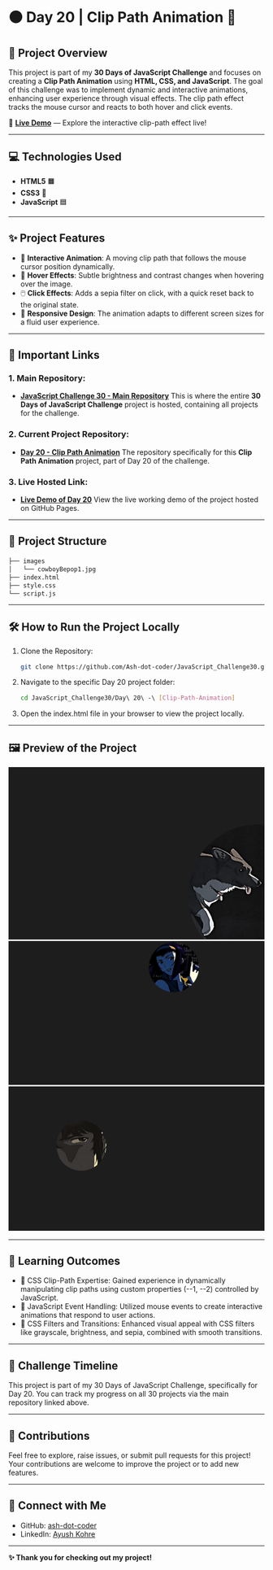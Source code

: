 # 🟠 Day 20 | Clip Path Animation 🎨

## 📜 **Project Overview**
This project is part of my **30 Days of JavaScript Challenge** and focuses on creating a **Clip Path Animation** using **HTML, CSS, and JavaScript**. The goal of this challenge was to implement dynamic and interactive animations, enhancing user experience through visual effects. The clip path effect tracks the mouse cursor and reacts to both hover and click events.

🔗 [**Live Demo**](https://ash-dot-coder.github.io/JavaScript_Challenge30/Day%2020%20-%20%5BClip-Path-Animation%5D/index.html) — Explore the interactive clip-path effect live!

---

## 💻 **Technologies Used**
- **HTML5** 🟧
- **CSS3** 🎨
- **JavaScript** 🟦

---

## ✨ **Project Features**
- 🎯 **Interactive Animation**: A moving clip path that follows the mouse cursor position dynamically.
- 🎨 **Hover Effects**: Subtle brightness and contrast changes when hovering over the image.
- 🖱️ **Click Effects**: Adds a sepia filter on click, with a quick reset back to the original state.
- 📱 **Responsive Design**: The animation adapts to different screen sizes for a fluid user experience.

---

## 🔗 **Important Links**
### 1. **Main Repository:**
   - [**JavaScript Challenge 30 - Main Repository**](https://github.com/Ash-dot-coder/JavaScript_Challenge30)
   This is where the entire **30 Days of JavaScript Challenge** project is hosted, containing all projects for the challenge.

### 2. **Current Project Repository:**
   - [**Day 20 - Clip Path Animation**](https://github.com/Ash-dot-coder/JavaScript_Challenge30/tree/Js30/Day%2020%20-%20%5BClip-Path-Animation%5D)
   The repository specifically for this **Clip Path Animation** project, part of Day 20 of the challenge.

### 3. **Live Hosted Link:**
   - [**Live Demo of Day 20**](https://ash-dot-coder.github.io/JavaScript_Challenge30/Day%2020%20-%20%5BClip-Path-Animation%5D/index.html)
   View the live working demo of the project hosted on GitHub Pages.

---

## 📂 **Project Structure**
```plaintext
├── images
│   └── cowboyBepop1.jpg
├── index.html
├── style.css
└── script.js
```

---

## 🛠️ How to Run the Project Locally

1. Clone the Repository:
    ```bash
    git clone https://github.com/Ash-dot-coder/JavaScript_Challenge30.git
    ```

2. Navigate to the specific Day 20 project folder:
    ```bash
    cd JavaScript_Challenge30/Day\ 20\ -\ [Clip-Path-Animation]
    ```

3. Open the index.html file in your browser to view the project locally.

---

## 🖼️ Preview of the Project
![Moving](images/interface-1.png)
![Hovering](images/interface-2.png)
![Click](images/interface-3.png)

---

## 📝 Learning Outcomes
- 🔄 CSS Clip-Path Expertise: Gained experience in dynamically manipulating clip paths using custom properties (--1, --2) controlled by JavaScript.
- 🎯 JavaScript Event Handling: Utilized mouse events to create interactive animations that respond to user actions.
- 🎨 CSS Filters and Transitions: Enhanced visual appeal with CSS filters like grayscale, brightness, and sepia, combined with smooth transitions.

---

## 📅 Challenge Timeline
This project is part of my 30 Days of JavaScript Challenge, specifically for Day 20. You can track my progress on all 30 projects via the main repository linked above.

---

## 🌟 Contributions
Feel free to explore, raise issues, or submit pull requests for this project! Your contributions are welcome to improve the project or to add new features.

---

## 💬 Connect with Me
- GitHub: [ash-dot-coder](https://github.com/ash-dot-coder)
- LinkedIn: [Ayush Kohre](https://www.linkedin.com/in/aayush-kohre-dev1/)


---

**✨ Thank you for checking out my project!**